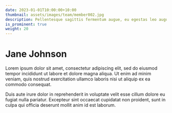 ```yaml
---
date: 2023-01-01T10:00:00+10:00
thumbnail: assets/images/team/member002.jpg
description: Pellentesque sagittis fermentum augue, eu egestas leo augue.
is_prominent: true
weight: 20
---
```


# Jane Johnson

Lorem ipsum dolor sit amet, consectetur adipiscing elit, sed do eiusmod tempor incididunt ut labore et dolore magna aliqua. Ut enim ad minim veniam, quis nostrud exercitation ullamco laboris nisi ut aliquip ex ea commodo consequat.

Duis aute irure dolor in reprehenderit in voluptate velit esse cillum dolore eu fugiat nulla pariatur. Excepteur sint occaecat cupidatat non proident, sunt in culpa qui officia deserunt mollit anim id est laborum.
